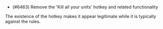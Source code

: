 - (#6463) Remove the 'Kill all your units' hotkey and related functionality

The existence of the hotkey makes it appear legitimate while it is typically against the rules.
